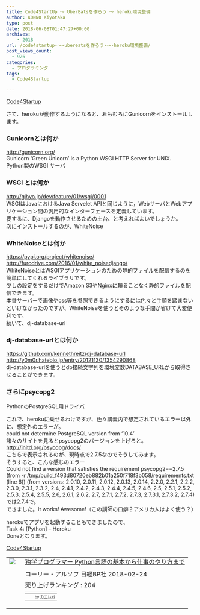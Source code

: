 ```yaml
---
title: Code4StartUp ～ UberEatsを作ろう ～ heroku環境整備
author: KONNO Kiyotaka
type: post
date: 2018-06-08T01:47:27+00:00
archives:
    - 2018
url: /code4startup-～-ubereatsを作ろう-～-heroku環境整備/
post_views_count:
  - 926
categories:
  - プログラミング
tags:
  - Code4Startup

---
```

<a href="https://code4startup.com/?ref=kiyotakakonno" target="_blank" rel="noopener">Code4Startup</a>

さて、herokuが動作するようになると、おもむろにGunicornをインストールします。

### Gunicornとは何か

<a href="http://gunicorn.org/" target="_blank" rel="noopener">http://gunicorn.org/</a>  
Gunicorn &#8216;Green Unicorn&#8217; is a Python WSGI HTTP Server for UNIX.  
Python製のWSGI サーバ

### WSGI とは何か

<a href="http://gihyo.jp/dev/feature/01/wsgi/0001" target="_blank" rel="noopener">http://gihyo.jp/dev/feature/01/wsgi/0001</a>  
WSGIはJavaにおけるJava Servelet APIと同じように，WebサーバとWebアプリケーション間の汎用的なインターフェースを定義しています。  
要するに、Djangoを動作させるための土台、と考えればよいでしょうか。  
次にインストールするのが、WhiteNoise

### WhiteNoiseとは何か

<a href="https://pypi.org/project/whitenoise/" target="_blank" rel="noopener">https://pypi.org/project/whitenoise/</a>  
<a href="http://furodrive.com/2016/01/white_noisedjango/" target="_blank" rel="noopener">http://furodrive.com/2016/01/white_noisedjango/</a>  
WhiteNoiseとはWSGIアプリケーションのための静的ファイルを配信するのを簡単にしてくれるライブラリです。  
少しの設定をするだけでAmazon S3やNginxに頼ることなく静的ファイルを配信できます。  
本番サーバーで画像やcss等を参照できるようにするには色々と手順を踏まないといけなかったのですが、WhiteNoiseを使うとそのような手間が省けて大変便利です。  
続いて、dj-database-url

### dj-database-urlとは何か

<a href="https://github.com/kennethreitz/dj-database-url" target="_blank" rel="noopener">https://github.com/kennethreitz/dj-database-url</a>  
<a href="http://y0m0r.hateblo.jp/entry/20121130/1354290868" target="_blank" rel="noopener">http://y0m0r.hateblo.jp/entry/20121130/1354290868</a>  
dj-database-urlを使うとdb接続文字列を環境変数DATABASE_URLから取得させることができます。

### さらにpsycopg2

PythonのPostgreSQL用ドライバ

これで、herokuに乗せるわけですが、色々講義内で想定されているエラー以外に、想定外のエラーが。  
could not determine PostgreSQL version from &#8216;10.4&#8217;  
諸々のサイトを見るとpsycopg2のバージョンを上げろと。  
<a href="http://initd.org/psycopg/docs/" target="_blank" rel="noopener">http://initd.org/psycopg/docs/</a>  
こちらで表示されるのが、現時点で2.7.5なのでそうしてみます。  
そうすると、こんな感じのエラー  
Could not find a version that satisfies the requirement psycopg2==2.7.5 (from -r /tmp/build_f493d80720eb882b01a250f718f3b058/requirements.txt (line 6)) (from versions: 2.0.10, 2.0.11, 2.0.12, 2.0.13, 2.0.14, 2.2.0, 2.2.1, 2.2.2, 2.3.0, 2.3.1, 2.3.2, 2.4, 2.4.1, 2.4.2, 2.4.3, 2.4.4, 2.4.5, 2.4.6, 2.5, 2.5.1, 2.5.2, 2.5.3, 2.5.4, 2.5.5, 2.6, 2.6.1, 2.6.2, 2.7, 2.7.1, 2.7.2, 2.7.3, 2.7.3.1, 2.7.3.2, 2.7.4)  
では2.7.4で。  
できました。It works! Awesome!（この講師の口癖？アメリカ人はよく使う？）

herokuでアプリを起動することもできましたので、  
Task 4: [Python] &#8211; Heroku  
Doneとなります。

<a href="https://code4startup.com/?ref=kiyotakakonno" target="_blank" rel="noopener">Code4Startup</a>

<table style="border: currentcolor;" border="0" cellpadding="5">
  <tr>
    <td style="border: currentcolor;" valign="top">
      <a href="https://www.amazon.co.jp/exec/obidos/ASIN/4822292274/jqinglong-22/" target="_blank" rel="noopener"><img style="margin-right: 10px;" src="https://i0.wp.com/images-fe.ssl-images-amazon.com/images/I/51%2BScGc8DAL._SL160_.jpg?ssl=1" border="0" data-recalc-dims="1" /></a>
    </td>
    <td style="border: currentcolor; text-align: left;" valign="top">
      <div class="kaerebalink-name" style="line-height: 120%; margin-bottom: 10px;">
        <a href="https://www.amazon.co.jp/exec/obidos/ASIN/4822292274/jqinglong-22/" target="_blank" rel="noopener">独学プログラマー Python言語の基本から仕事のやり方まで</a>
      </div>
      <div class="kaerebalink-detail" style="margin-bottom: 5px;">
        コーリー・アルソフ 日経BP社 2018-02-24
      </div>
      <div class="kaerebalink-salesranking" style="margin-bottom: 5px;">
        売り上げランキング : 204
      </div>
      <table style="border: currentcolor; margin-top: 10px;">
        <tr>
          <td style="border: currentcolor; text-align: left;">
          </td>
          <td style="border: currentcolor; padding-left: 10px; font-size: x-small; vertical-align: bottom;">
            by <a href="https://kaereba.com" target="_blank" rel="nofollow noopener">カエレバ</a>
          </td>
        </tr>
      </table>
    </td>
  </tr>
</table>